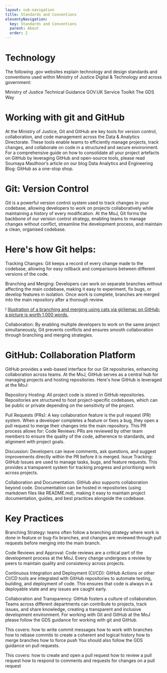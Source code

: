 ```yaml
---
layout: sub-navigation
title: Standards and Conventions
eleventyNavigation:
  key: Standards and Conventions
  parent: About
  order: 2
---
```



# Technology

The following .gov websites explain technology and design standards and conventions used within Ministry of Justice Digital & Technology and across government:

Ministry of Justice Technical Guidance
GOV.UK Service Toolkit
The GDS Way

# Working with git and GitHub

At the Ministry of Justice, Git and GitHub are key tools for version control, collaboration, and code management across the Data & Analytics Directorate. These tools enable teams to efficiently manage projects, track changes, and collaborate on code in a structured and secure environment.
For a comprehensive guide on how to consolidate all your project artefacts on GitHub by leveraging GitHub and open-source tools, please read Soumaya Mauthoor’s article on our blog Data Analytics and Engineering Blog: GitHub as a one-stop shop.

# Git: Version Control

Git is a powerful version control system used to track changes in your codebase, allowing developers to work on projects collaboratively while maintaining a history of every modification. At the MoJ, Git forms the backbone of our version control strategy, enabling teams to manage changes without conflict, streamline the development process, and maintain a clean, organised codebase. 

# Here's how Git helps:

Tracking Changes: Git keeps a record of every change made to the codebase, allowing for easy rollback and comparisons between different versions of the code.

Branching and Merging: Developers can work on separate branches without affecting the main codebase, making it easy to experiment, fix bugs, or develop features in isolation. Once work is complete, branches are merged into the main repository after a thorough review.

! [Illustration of a branching and merging using cats via girliemac on GitHub: a picture is worth 1,000 words.](https://raw.githubusercontent.com/girliemac/a-picture-is-worth-a-1000-words/refs/heads/main/git-purr/git-meowge.webp)

Collaboration: By enabling multiple developers to work on the same project simultaneously, Git prevents conflicts and ensures smooth collaboration through branching and merging strategies.

# GitHub: Collaboration Platform

GitHub provides a web-based interface for our Git repositories, enhancing collaboration across teams. At the MoJ, GitHub serves as a central hub for managing projects and hosting repositories. Here's how GitHub is leveraged at the MoJ:

Repository Hosting: All project code is stored in GitHub repositories. Repositories are structured to host project-specific codebases, which can be public or private depending on the sensitivity of the project.

Pull Requests (PRs): A key collaboration feature is the pull request (PR) system. When a developer completes a feature or fixes a bug, they open a pull request to merge their changes into the main repository. This PR process allows for:
Code Reviews: PRs are reviewed by other team members to ensure the quality of the code, adherence to standards, and alignment with project goals.

Discussion: Developers can leave comments, ask questions, and suggest improvements directly within the PR before it is merged.
Issue Tracking: GitHub Issues are used to manage tasks, bugs, and feature requests. This provides a transparent system for tracking progress and prioritising work across projects.

Collaboration and Documentation: GitHub also supports collaboration beyond code. Documentation can be hosted in repositories (using markdown files like README.md), making it easy to maintain project documentation, guides, and best practices alongside the codebase.

# Key Practices

Branching Strategy: teams often follow a branching strategy where work is done in feature or bug-fix branches, and changes are reviewed through pull requests before merging into the main branch.

Code Reviews and Approval: Code reviews are a critical part of the development process at the MoJ. Every change undergoes a review by peers to maintain quality and consistency across projects.

Continuous Integration and Deployment (CI/CD): GitHub Actions or other CI/CD tools are integrated with GitHub repositories to automate testing, building, and deployment of code. This ensures that code is always in a deployable state and any issues are caught early.

Collaboration and Transparency: GitHub fosters a culture of collaboration. Teams across different departments can contribute to projects, track issues, and share knowledge, creating a transparent and inclusive development environment.
For working with Git and GitHub at the MoJ please follow the GDS guidance for working with git and GitHub.

This covers:
how to write commit messages
how to work with branches
how to rebase commits to create a coherent and logical history
how to merge branches
how to force push
You should also follow the GDS guidance on pull requests.

This covers:
how to create and open a pull request
how to review a pull request
how to respond to comments and requests for changes on a pull request
